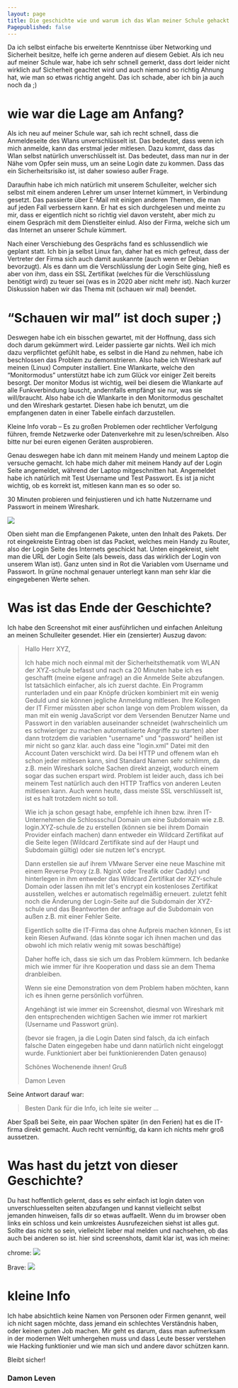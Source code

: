 ```yaml
---
layout: page
title: Die geschichte wie und warum ich das Wlan meiner Schule gehackt habe
Pagepublished: false
---
```


Da ich selbst einfache bis erweiterte Kenntnisse über Networking und Sicherheit besitze, helfe ich gerne anderen auf diesem Gebiet. Als ich neu auf meiner Schule war, habe ich sehr schnell gemerkt, dass dort leider nicht wirklich auf Sicherheit geachtet wird und auch niemand so richtig Ahnung hat, wie man so etwas richtig angeht. Das ich schade, aber ich bin ja auch noch da ;)

# wie war die Lage am Anfang? 

Als ich neu auf meiner Schule war, sah ich recht schnell, dass die Anmeldeseite des Wlans unverschlüsselt ist. Das bedeutet, dass wenn ich mich anmelde, kann das erstmal jeder mitlesen. Dazu kommt, dass das Wlan selbst natürlich unverschlüsselt ist. Das bedeutet, dass man nur in der Nähe vom Opfer sein muss, um an seine Login date zu kommen. Dass das ein Sicherheitsrisiko ist, ist daher sowieso außer Frage.  

Daraufhin habe ich mich natürlich mit unserem Schulleiter, welcher sich selbst mit einem anderen Lehrer um unser Internet kümmert, in Verbindung gesetzt. Das passierte über E-Mail mit einigen anderen Themen, die man auf jeden Fall verbessern kann. Er hat es sich durchgelesen und meinte zu mir, dass er eigentlich nicht so richtig viel davon versteht, aber mich zu einem Gespräch mit dem Dienstleiter einlud. Also der Firma, welche sich um das Internet an unserer Schule kümmert.  

Nach einer Verschiebung des Gesprächs fand es schlussendlich wie geplant statt. Ich bin ja selbst Linux fan, daher hat es mich gefreut, dass der Vertreter der Firma sich auch damit auskannte (auch wenn er Debian bevorzugt). Als es dann um die Verschlüsslung der Login Seite ging, hieß es aber von ihm, dass ein SSL Zertifikat (welches für die Verschlüsslung benötigt wird) zu teuer sei (was es in 2020 aber nicht mehr ist). Nach kurzer Diskussion haben wir das Thema mit (schauen wir mal) beendet. 

# “Schauen wir mal” ist doch super ;)

Deswegen habe ich ein bisschen gewartet, mit der Hoffnung, dass sich doch darum gekümmert wird. Leider passierte gar nichts. Weil ich mich dazu verpflichtet gefühlt habe, es selbst in die Hand zu nehmen, habe ich beschlossen das Problem zu demonstrieren. Also habe ich Wireshark auf meinen (Linux) Computer installiert. Eine Wlankarte, welche den “Monitormodus” unterstützt habe ich zum Glück vor einiger Zeit bereits besorgt. Der monitor Modus ist wichtig, weil bei diesem die Wlankarte auf alle Funkverbindung lauscht, andernfalls empfängt sie nur, was sie will/braucht. Also habe ich die Wlankarte in den Monitormodus geschaltet und den Wireshark gestartet. Diesen habe ich benutzt, um die empfangenen daten in einer Tabelle einfach darzustellen.  

Kleine Info vorab – Es zu großen Problemen oder rechtlicher Verfolgung führen, fremde Netzwerke oder Datenverkehre mit zu lesen/schreiben. Also bitte nur bei euren eigenen Geräten ausprobieren. 

Genau deswegen habe ich dann mit meinem Handy und meinem Laptop die versuche gemacht. Ich habe mich daher mit meinem Handy auf der Login Seite angemeldet, während der Laptop mitgeschnitten hat. Angemeldet habe ich natürlich mit Test Username und Test Passwort. Es ist ja nicht wichtig, ob es korrekt ist, mitlesen kann man es so oder so. 

30 Minuten probieren und feinjustieren und ich hatte Nutzername und Passwort in meinem Wireshark. 

![](assets/wireshark_hack_screenshot.jpg)

Oben sieht man die Empfangenen Pakete, unten den Inhalt des Pakets. Der rot eingekreiste Eintrag oben ist das Packet, welches mein Handy zu Router, also der Login Seite des Internets geschickt hat. Unten eingekreist, sieht man die URL der Login Seite (als beweis, dass das wirklich der Login von unserem Wlan ist). Ganz unten sind in Rot die Variablen vom Username und Passwort. In grüne nochmal genauer unterlegt kann man sehr klar die eingegebenen Werte sehen. 

# Was ist das Ende der Geschichte? 

Ich habe den Screenshot mit einer ausführlichen und einfachen Anleitung an meinen Schulleiter gesendet. Hier ein (zensierter) Auszug davon: 

> Hallo Herr XYZ, 
>
>Ich habe mich noch einmal mit der Sicherheitsthematik vom WLAN der XYZ-schule befasst und nach ca 20 Minuten habe ich es geschafft (meine eigene anfrage) an die Anmelde Seite abzufangen. Ist tatsächlich einfacher, als ich zuerst dachte. Ein Programm runterladen und ein paar Knöpfe drücken kombiniert mit ein wenig Geduld und sie können jegliche Anmeldung mitlesen. Ihre Kollegen der IT Firmer müssten aber schon lange von dem Problem wissen, da man mit ein wenig JavaScript vor dem Versenden Benutzer Name und Passwort in den variablen auseinander schneidet (wahrscheinlich um es schwieriger zu machen automatisierte Angriffe zu starten) aber dann trotzdem die variablen "username" und "password" heißen ist mir nicht so ganz klar. auch dass eine "login.xml" Datei mit den Account Daten verschickt wird. Da bei HTTP und offenem wlan eh schon jeder mitlesen kann, sind Standard Namen sehr schlimm, da z.B. mein Wireshark solche Sachen direkt anzeigt, wodurch einem sogar das suchen erspart wird. Problem ist leider auch, dass ich bei meinem Test natürlich auch den HTTP Traffics von anderen Leuten mitlesen kann. Auch wenn heute, dass meiste SSL verschlüsselt ist, ist es halt trotzdem nicht so toll. 
>  
>Wie ich ja schon gesagt habe, empfehle ich ihnen bzw. ihren IT-Unternehmen die Schlossschul Domain um eine Subdomain wie z.B. login.XYZ-schule.de zu erstellen (können sie bei ihrem Domain Provider einfach machen) dann entweder ein Wildcard Zertifikat auf die Seite legen (Wildcard Zertifikate sind auf der Haupt und Subdomain gültig) oder sie nutzen let's encrypt. 
> 
>Dann erstellen sie auf ihrem VMware Server eine neue Maschine mit einem Reverse Proxy (z.B. NginX oder Treafik oder Caddy) und hinterlegen in ihm entweder das Wildcard Zertifikat der XZY-schule Domain oder lassen ihn mit let's encrypt ein kostenloses Zertifikat ausstellen, welches er automatisch regelmäßig erneuert. zuletzt fehlt noch die Änderung der Login-Seite auf die Subdomain der XYZ-schule und das Beantworten der anfrage auf die Subdomain von außen z.B. mit einer Fehler Seite. 
>
>Eigentlich sollte die IT-Firma das ohne Aufpreis machen können, Es ist kein Riesen Aufwand. (das könnte sogar ich ihnen machen und das obwohl ich mich relativ wenig mit sowas beschäftige) 
>
>Daher hoffe ich, dass sie sich um das Problem kümmern. Ich bedanke mich wie immer für ihre Kooperation und dass sie an dem Thema dranbleiben. 
> 
>Wenn sie eine Demonstration von dem Problem haben möchten, kann ich es ihnen gerne persönlich vorführen. 
> 
>Angehängt ist wie immer ein Screenshot, diesmal von Wireshark mit den entsprechenden wichtigen Sachen wie immer rot markiert (Username und Passwort grün). 
> 
>(bevor sie fragen, ja die Login Daten sind falsch, da ich einfach falsche Daten eingegeben habe und dann natürlich nicht eingeloggt wurde. Funktioniert aber bei funktionierenden Daten genauso) 
> 
> 
>Schönes Wochenende ihnen! 
>Gruß
>
>Damon Leven 

Seine Antwort darauf war: 

>Besten Dank für die Info, ich leite sie weiter … 

Aber Spaß bei Seite, ein paar Wochen später (in den Ferien) hat es die IT-firma direkt gemacht. Auch recht vernünftig, da kann ich nichts mehr groß aussetzen. 

# Was hast du jetzt von dieser Geschichte? 

Du hast hoffentlich gelernt, dass es sehr einfach ist login daten von unverschluesselten seiten abzufangen und kannst vielleicht selbst jemanden hinweisen, falls dir so etwas auffaellt. Wenn du im browser oben links ein schloss und kein umkreistes Ausrufezeichen siehst ist alles gut. Sollte das nicht so sein, vielleicht lieber mal melden und nachsehen, ob das auch bei anderen so ist. 
hier sind screenshots, damit klar ist, was ich meine:

chrome:
![](assets/chrome_secure_connection.jpg)

Brave:
![](assets/brave_secure_connection.jpg)

# kleine Info 

Ich habe absichtlich keine Namen von Personen oder Firmen genannt, weil ich nicht sagen möchte, dass jemand ein schlechtes Verständnis haben, oder keinen guten Job machen. Mir geht es darum, dass man aufmerksam in der modernen Welt umhergehen muss und dass Leute besser verstehen wie Hacking funktionier und wie man sich und andere davor schützen kann. 


Bleibt sicher!
### Damon Leven
